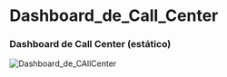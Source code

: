 # Dashboard_de_Call_Center
### Dashboard de Call Center (estático)
![Dashboard_de_CAllCenter](https://user-images.githubusercontent.com/20029768/91794022-52ad7800-ebf0-11ea-822d-9b6203fa2a65.png)


